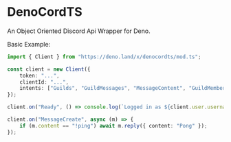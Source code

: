 # DenoCordTS

An Object Oriented Discord Api Wrapper for Deno.

Basic Example:

```ts
import { Client } from "https://deno.land/x/denocordts/mod.ts";

const client = new Client({
	token: "...",
	clientId: "...",
	intents: ["Guilds", "GuildMessages", "MessageContent", "GuildMembers"],
});

client.on("Ready", () => console.log(`Logged in as ${client.user.username}`));

client.on("MessageCreate", async (m) => {
	if (m.content == "!ping") await m.reply({ content: "Pong" });
});
```
